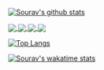 [![Sourav's github stats](https://github-readme-stats.vercel.app/api?username=souravrs999&show_icons=true&theme=dark)](https://github.com/souravrs999)

<a href="https://github.com/souravrs999/License-Plate-Recognition">
<img align="center" src="https://github-readme-stats.vercel.app/api/pin/?username=souravrs999&repo=License-Plate-Recognition&theme=dark" />
</a>

<a href="https://github.com/souravrs999/Dot-files">
<img align="center" src="https://github-readme-stats.vercel.app/api/pin/?username=souravrs999&repo=Dot-files&theme=dark" />
</a>

<a href="https://github.com/souravrs999/Alzheimers">
<img align="center" src="https://github-readme-stats.vercel.app/api/pin/?username=souravrs999&repo=Alzheimers&theme=dark" />
</a>

<a href="https://github.com/souravrs999/Face-Recognition-Attendence-Register">
<img align="center" src="https://github-readme-stats.vercel.app/api/pin/?username=souravrs999&repo=Face-Recognition-Attendence-Register&theme=dark" />
</a>

[![Top Langs](https://github-readme-stats.vercel.app/api/top-langs/?username=souravrs999&theme=dark)](https://github.com/souravrs999)

[![Sourav's wakatime stats](https://github-readme-stats.vercel.app/api/wakatime?username=souravrs999&layout=compact&theme=dark)](https://github.com/souravrs999)

